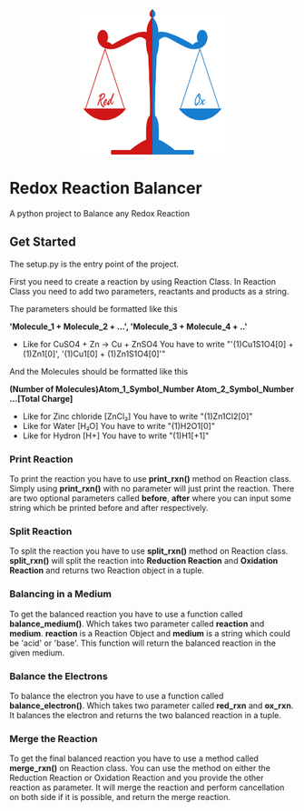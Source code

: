 <p align="center">
  <img alt="redox-reaction-logo" src="./assets/Icon.svg" width="256" height="256" />
</p>

# Redox Reaction Balancer

A python project to Balance any Redox Reaction

## **Get Started**

The setup.py is the entry point of the project.

First you need to create a reaction by using Reaction Class. In Reaction Class you need to add two parameters, reactants and products as a string.

The parameters should be formatted like this

**'Molecule_1 + Molecule_2 + ...', 'Molecule_3 + Molecule_4 + ..'**

- Like for CuSO4 + Zn → Cu + ZnSO4 You have to write "'(1)Cu1S1O4[0] + (1)Zn1[0]', '(1)Cu1[0] + (1)Zn1S1O4[0]'"

And the Molecules should be formatted like this

**(Number of Molecules)Atom_1_Symbol_Number Atom_2_Symbol_Number ...[Total Charge]**

- Like for Zinc chloride [ZnCl₂] You have to write "(1)Zn1Cl2[0]"
- Like for Water [H₂O] You have to write "(1)H2O1[0]"
- Like for Hydron [H+] You have to write "(1)H1[+1]"

### **Print Reaction**

To print the reaction you have to use **print_rxn()** method on Reaction class. Simply using **print_rxn()** with no parameter will just print the reaction. There are two optional parameters called **before**, **after** where you can input some string which be printed before and after respectively.

### **Split Reaction**

To split the reaction you have to use **split_rxn()** method on Reaction class. **split_rxn()** will split the reaction into **Reduction Reaction** and **Oxidation Reaction** and returns two Reaction object in a tuple.

### **Balancing in a Medium**

To get the balanced reaction you have to use a function called **balance_medium()**. Which takes two parameter called **reaction** and **medium**. **reaction** is a Reaction Object and **medium** is a string which could be 'acid' or 'base'. This function will return the balanced reaction in the given medium.

### **Balance the Electrons**

To balance the electron you have to use a function called **balance_electron()**. Which takes two parameter called **red_rxn** and **ox_rxn**. It balances the electron and returns the two balanced reaction in a tuple.

### **Merge the Reaction**

To get the final balanced reaction you have to use a method called **merge_rxn()** on Reaction class. You can use the method on either the Reduction Reaction or Oxidation Reaction and you provide the other reaction as parameter. It will merge the reaction and perform cancellation on both side if it is possible, and return the merge reaction.
